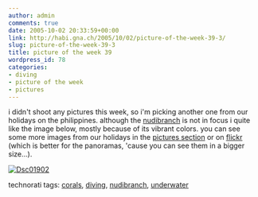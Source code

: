 ```yaml
---
author: admin
comments: true
date: 2005-10-02 20:33:59+00:00
link: http://habi.gna.ch/2005/10/02/picture-of-the-week-39-3/
slug: picture-of-the-week-39-3
title: picture of the week 39
wordpress_id: 78
categories:
- diving
- picture of the week
- pictures
---
```



i didn't shoot any pictures this week, so i'm picking another one from our holidays on the philippines. although the [nudibranch](http://en.wikipedia.org/wiki/Nudibranchia) is not in focus i quite like the image below, mostly because of its vibrant colors. you can see some more images from our holidays in the [pictures section](http://habi.gna.ch/pics/philippinen05/) or on [flickr](http://flickr.com/photos/habi/tags/philippines/) (which is better for the panoramas, 'cause you can see them in a bigger size...).



[![Dsc01902](http://habi.gna.ch/blog/images/DSC01902-tm.jpg)](http://habi.gna.ch/blog/images/DSC01902.jpg)





technorati tags: [corals](http://www.technorati.com/tag/corals), [diving](http://www.technorati.com/tag/diving), [nudibranch](http://www.technorati.com/tag/nudibranch), [underwater](http://www.technorati.com/tag/underwater)

